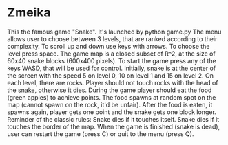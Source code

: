 # Zmeika
This the famous game "Snake".
It's launched by python game.py
The menu allows user to choose between 3 levels, that are ranked according to their complexity. To scroll up and down use keys with arrows.
To choose the level press space.
The game map is a closed subset of R^2, at the size of 60x40 snake blocks (600x400 pixels). To start the game press any of the keys WASD, that will be used for 
control. Initially, snake is at the center of the screen with the speed 5 on level 0, 10 on level 1 and 15 on level 2.
On each level, there are rocks. Player should not touch rocks with the head of the snake, otherwise it dies.
During the game player should eat the food (green apples) to achieve points.
The food spawns at random spot on the map (cannot spawn on the rock, it'd be unfair). After the food is eaten, it spawns again, player gets one point and the snake
gets one block longer. 
Reminder of the classic rules:
  Snake dies if it touches itself.
  Snake dies if it touches the border of the map.
When the game is finished (snake is dead), user can restart the game (press C) or quit to the menu (press Q).
